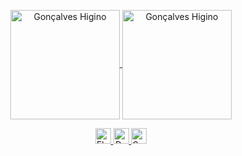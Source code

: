 <p align="center">
<a href="https://github.com/anuraghazra/github-readme-stats" title="Go to Source">
<img height=175 align="center" src="https://github-readme-stats.vercel.app/api?username=goncalveshigino&theme=maroongold" alt="Gonçalves Higino" />

<a href="https://github.com/anuraghazra/github-readme-stats" title="Go to Source">
<img height=175 align="center" src="https://github-readme-stats.vercel.app/api/top-langs/?username=goncalveshigino&layout=compact&theme=maroongold" alt="Gonçalves Higino" />
</p> 


<p align="center">
 
  <img title="Flutter" height="25" width="25" src="https://www.vectorlogo.zone/logos/flutterio/flutterio-icon.svg"/>
  <img title="Dart" height="25" width="25" src="https://www.vectorlogo.zone/logos/nestjs/nestjs-icon.svg"/>
  <img title="Swift" height="25" width="25" src="[https://www.vectorlogo.zone/logos/angular/angular-icon.svg](https://upload.wikimedia.org/wikipedia/commons/thumb/9/9d/Swift_logo.svg/1280px-Swift_logo.svg.png)"/>


   
</p>

